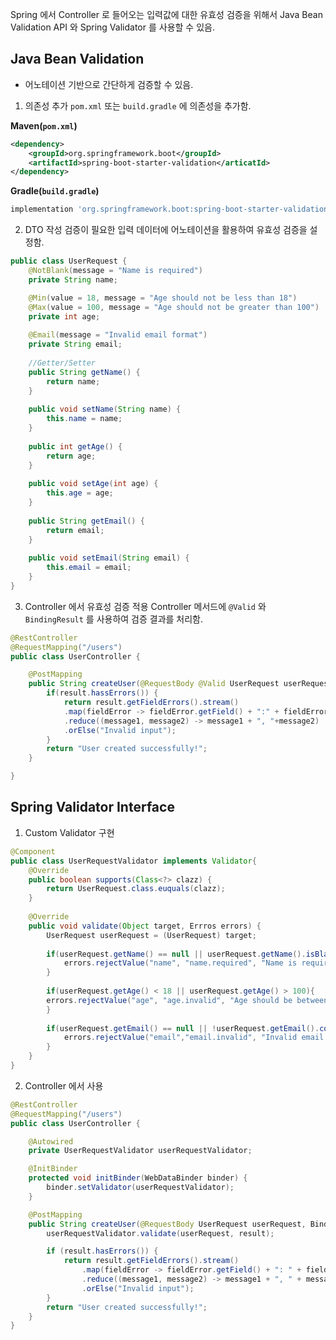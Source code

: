 
Spring 에서 Controller 로 들어오는 입력값에 대한 유효성 검증을 위해서 Java Bean Validation API 와 Spring Validator 를 사용할 수 있음.




## Java Bean Validation
* 어노테이션 기반으로 간단하게 검증할 수 있음.

1. 의존성 추가
	`pom.xml` 또는 `build.gradle` 에 의존성을 추가함.

**Maven(`pom.xml`)**
```xml
<dependency>
	<groupId>org.springframework.boot</groupId>
	<artifactId>spring-boot-starter-validation</articatId>
</dependency>
```

**Gradle(`build.gradle`)**

```gradle
implementation 'org.springframework.boot:spring-boot-starter-validation'
```


2. DTO 작성
	검증이 필요한 입력 데이터에 어노테이션을 활용하여 유효성 검증을 설정함.
```java
public class UserRequest {
	@NotBlank(message = "Name is required")
	private String name;

	@Min(value = 18, message = "Age should not be less than 18")
	@Max(value = 100, message = "Age should not be greater than 100")
	private int age;
	
	@Email(message = "Invalid email format")
	private String email;
	
	//Getter/Setter
	public String getName() {
		return name;
	}
	
	public void setName(String name) {
		this.name = name;
	}
	
	public int getAge() {
		return age;
	}
	
	public void setAge(int age) {
		this.age = age;
	}
	
	public String getEmail() {
		return email;
	}
	
	public void setEmail(String email) {
		this.email = email;
	}
}
```

3. Controller 에서 유효성 검증 적용
	Controller 메서드에 `@Valid` 와 `BindingResult` 를 사용하여 검증 결과를 처리함.
```java
@RestController
@RequestMapping("/users")
public class UserController {

	@PostMapping
	public String createUser(@RequestBody @Valid UserRequest userRequest, BindingRequest result){
		if(result.hassErrors()) {
			return result.getFieldErrors().stream()
			.map(fieldError -> fieldError.getField() + ":" + fieldError.getDefaultMessage())
			.reduce((message1, message2) -> message1 + ", "+message2)
			.orElse("Invalid input");
		}
		return "User created successfully!";
	}

}
```


## Spring Validator Interface

1. Custom Validator 구현
```java
@Component
public class UserRequestValidator implements Validator{
	@Override
	public boolean supports(Class<?> clazz) {
		return UserRequest.class.euquals(clazz);
	}
	
	@Override
	public void validate(Object target, Errros errors) {
		UserRequest userRequest = (UserRequest) target;
		
		if(userRequest.getName() == null || userRequest.getName().isBlank()) {
			errors.rejectValue("name", "name.required", "Name is required");
		}
		
		if(userRequest.getAge() < 18 || userRequest.getAge() > 100){
		errors.rejectValue("age", "age.invalid", "Age should be between 18 and 100");
		}
		
		if(userRequest.getEmail() == null || !userRequest.getEmail().contains("@")){
			errors.rejectValue("email","email.invalid", "Invalid email format");
		}
	}
}
```

2. Controller 에서 사용
```java
@RestController
@RequestMapping("/users")
public class UserController {

    @Autowired
    private UserRequestValidator userRequestValidator;

    @InitBinder
    protected void initBinder(WebDataBinder binder) {
        binder.setValidator(userRequestValidator);
    }

    @PostMapping
    public String createUser(@RequestBody UserRequest userRequest, BindingResult result) {
        userRequestValidator.validate(userRequest, result);

        if (result.hasErrors()) {
            return result.getFieldErrors().stream()
                .map(fieldError -> fieldError.getField() + ": " + fieldError.getDefaultMessage())
                .reduce((message1, message2) -> message1 + ", " + message2)
                .orElse("Invalid input");
        }
        return "User created successfully!";
    }
}
```